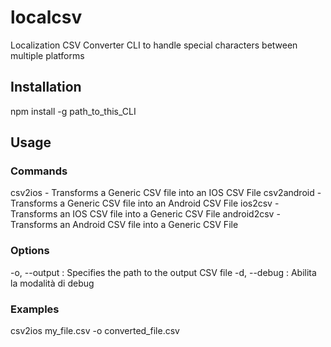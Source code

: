 # localcsv
Localization CSV Converter CLI to handle special characters between multiple platforms

## Installation
npm install -g path_to_this_CLI

## Usage
### Commands
csv2ios <file-path> - Transforms a Generic CSV file into an IOS CSV File
csv2android <file-path> - Transforms a Generic CSV file into an Android CSV File
ios2csv <file-path> - Transforms an IOS CSV file into a Generic CSV File
android2csv <file-path> - Transforms an Android CSV file into a Generic CSV File

### Options
-o, --output <output-path>: Specifies the path to the output CSV file
-d, --debug <output-path>: Abilita la modalità di debug

### Examples
csv2ios my_file.csv -o converted_file.csv
